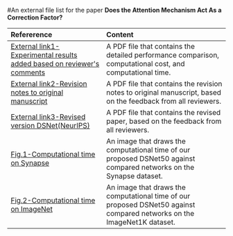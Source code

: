 #An external file list for the paper **Does the Attention Mechanism Act As a Correction Factor?**

|Refererence|Content|
|:----|:------|
|[External link1-Experimental results added based on reviewer's comments](External_link1-Experimental_results_added_based_on_reviewers_comments.pdf)|A PDF file that contains the detailed performance comparison, computational cost, and computational time.|
|[External link2-Revision notes to original manuscript](External_link2-Revision_notes_to_original_manuscript.pdf)|A PDF file that contains the revision notes to original manuscript, based on the feedback from all reviewers.|
|[External link3-Revised version DSNet(NeurIPS)](External_link3-Revised_version_DSNet(NeurIPS).pdf)|A PDF file that contains the revised paper, based on the feedback from all reviewers.|
|[Fig.1-Computational time on Synapse](Fig_1-Computational_time_on_Synapse.png)|An image that draws the computational time of our proposed DSNet50 against compared networks on the Synapse dataset.|
|[Fig.2-Computational time on ImageNet](Fig_2-Computational_time_on_ImageNet.png)|An image that draws the computational time of our proposed DSNet50 against compared networks on the ImageNet1K dataset.|